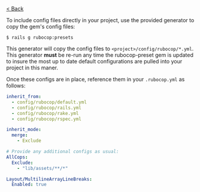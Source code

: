 [< Back](../README.md)

To include config files directly in your project, use the provided generator to copy the gem's config files:

    $ rails g rubocop:presets

This generator will copy the config files to `<project>/config/rubocop/*.yml`. This generator **must** be re-run any time the rubocop-preset gem is updated to insure the most up to date default configurations are pulled into your project in this maner.

Once these configs are in place, reference them in your `.rubocop.yml` as follows:

```yaml
inherit_from:
  - config/rubocop/default.yml
  - config/rubocop/rails.yml
  - config/rubocop/rake.yml
  - config/rubocop/rspec.yml

inherit_mode:
  merge:
    - Exclude

# Provide any additional configs as usual:
AllCops:
  Exclude:
    - "lib/assets/**/*"

Layout/MultilineArrayLineBreaks:
  Enabled: true
```
